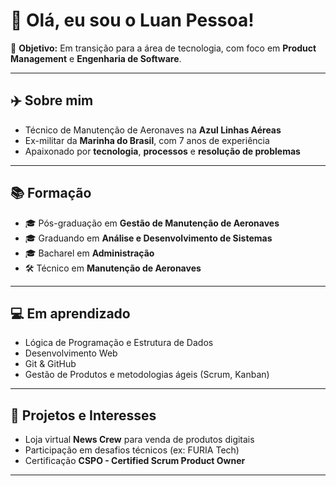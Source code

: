 # 👋 Olá, eu sou o Luan Pessoa!

🎯 **Objetivo:** Em transição para a área de tecnologia, com foco em **Product Management** e **Engenharia de Software**.

---

## ✈️ Sobre mim

- Técnico de Manutenção de Aeronaves na **Azul Linhas Aéreas**  
- Ex-militar da **Marinha do Brasil**, com 7 anos de experiência  
- Apaixonado por **tecnologia**, **processos** e **resolução de problemas**

---

## 📚 Formação

- 🎓 Pós-graduação em **Gestão de Manutenção de Aeronaves**
- 🎓 Graduando em **Análise e Desenvolvimento de Sistemas**
- 🎓 Bacharel em **Administração**
- 🛠 Técnico em **Manutenção de Aeronaves**

---

## 💻 Em aprendizado

- Lógica de Programação e Estrutura de Dados  
- Desenvolvimento Web  
- Git & GitHub  
- Gestão de Produtos e metodologias ágeis (Scrum, Kanban)

---

## 🚀 Projetos e Interesses

- Loja virtual **News Crew** para venda de produtos digitais  
- Participação em desafios técnicos (ex: FURIA Tech)  
- Certificação **CSPO - Certified Scrum Product Owner**

---
